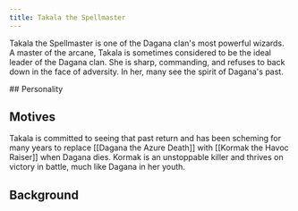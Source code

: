 ```yaml
---
title: Takala the Spellmaster
---
```


Takala the Spellmaster is one of the Dagana clan's most powerful wizards. A master of the arcane, Takala is sometimes considered to be the ideal leader of the Dagana clan. She is sharp, commanding, and refuses to back down in the face of adversity. In her, many see the spirit of Dagana's past.

<spoiler>
## Personality

## Motives

Takala is committed to seeing that past return and has been scheming for many years to replace [[Dagana the Azure Death]] with [[Kormak the Havoc Raiser]] when Dagana dies. Kormak is an unstoppable killer and thrives on victory in battle, much like Dagana in her youth.

## Background

</spoiler>
